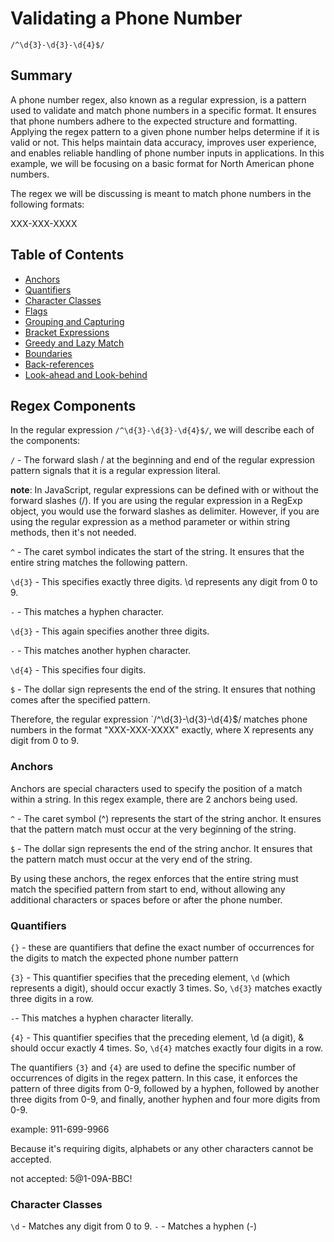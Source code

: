 # Validating a Phone Number

`/^\d{3}-\d{3}-\d{4}$/`

## Summary

A phone number regex, also known as a regular expression, is a pattern used to validate and match phone numbers in a specific format. It ensures that phone numbers adhere to the expected structure and formatting. Applying the regex pattern to a given phone number helps determine if it is valid or not. This helps maintain data accuracy, improves user experience, and enables reliable handling of phone number inputs in applications. In this example, we will be focusing on a basic format for North American phone numbers.

The regex we will be discussing is meant to match phone numbers in the following formats:

XXX-XXX-XXXX

## Table of Contents

- [Anchors](#anchors)
- [Quantifiers](#quantifiers)
- [Character Classes](#character-classes)
- [Flags](#flags)
- [Grouping and Capturing](#grouping-and-capturing)
- [Bracket Expressions](#bracket-expressions)
- [Greedy and Lazy Match](#greedy-and-lazy-match)
- [Boundaries](#boundaries)
- [Back-references](#back-references)
- [Look-ahead and Look-behind](#look-ahead-and-look-behind)

## Regex Components

In the regular expression `/^\d{3}-\d{3}-\d{4}$/`, we will describe each of the components:

`/` - The forward slash / at the beginning and end of the regular expression pattern signals that it is a regular expression literal. 

   <strong>note</strong>: In JavaScript, regular expressions can be defined with or without the forward slashes (/).
If you are using the regular expression in a RegExp object, you would use the forward slashes as delimiter. However, if you are using the regular expression as a method parameter or within string methods, then it's not needed.

`^` - The caret symbol indicates the start of the string. It ensures that the entire string matches the following pattern.

`\d{3}` - This specifies exactly three digits. \d represents any digit from 0 to 9.

`-` - This matches a hyphen character.

`\d{3}` - This again specifies another three digits.

`-` - This matches another hyphen character.

`\d{4}` - This specifies four digits.

`$` - The dollar sign represents the end of the string. It ensures that nothing comes after the specified pattern.

Therefore, the regular expression `/^\d{3}-\d{3}-\d{4}$/ matches phone numbers in the format "XXX-XXX-XXXX" exactly, where X represents any digit from 0 to 9.

### Anchors

Anchors are special characters used to specify the position of a match within a string. In this regex example, there are 2 anchors being used.

`^` - The caret symbol (^) represents the start of the string anchor. It ensures that the pattern match must occur at the very beginning of the string.

`$` - The dollar sign represents the end of the string anchor. It ensures that the pattern match must occur at the very end of the string.

By using these anchors, the regex enforces that the entire string must match the specified pattern from start to end, without allowing any additional characters or spaces before or after the phone number.

### Quantifiers

`{}` - these are quantifiers that define the exact number of occurrences for the digits to match the expected phone number pattern  

`{3}` - This quantifier specifies that the preceding element, `\d` (which represents a digit), should occur exactly 3 times. So, `\d{3}` matches exactly three digits in a row.

`-`- This matches a hyphen character literally.

`{4}` - This quantifier specifies that the preceding element, \d (a digit), & should occur exactly 4 times. So, `\d{4}` matches exactly four digits in a row.

The quantifiers `{3}` and `{4}` are used to define the specific number of occurrences of digits in the regex pattern. In this case, it enforces the pattern of three digits from 0-9, followed by a hyphen, followed by another three digits from 0-9, and finally, another hyphen and four more digits from 0-9. 

example: 911-699-9966

Because it's requiring digits, alphabets or any other characters cannot be accepted.

not accepted: 5@1-09A-BBC!


### Character Classes

`\d` - Matches any digit from 0 to 9.
`-` - Matches a hyphen (-)
